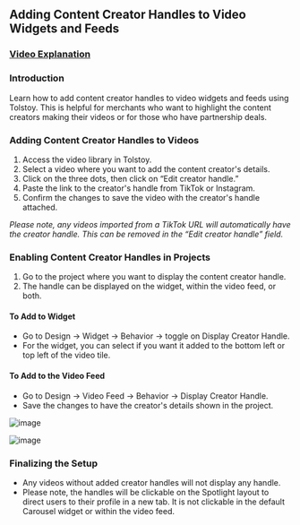 ## Adding Content Creator Handles to Video Widgets and Feeds

### [Video Explanation](https://www.loom.com/share/3810127a04374cbaafacb3b5d1ad1bba)

### Introduction

Learn how to add content creator handles to video widgets and feeds using Tolstoy. This is helpful for merchants who want to highlight the content creators making their videos or for those who have partnership deals.

### Adding Content Creator Handles to Videos

1. Access the video library in Tolstoy.
2. Select a video where you want to add the content creator's details.
3. Click on the three dots, then click on “Edit creator handle.”
4. Paste the link to the creator's handle from TikTok or Instagram.
5. Confirm the changes to save the video with the creator's handle attached.

*Please note, any videos imported from a TikTok URL will automatically have the creator handle. This can be removed in the “Edit creator handle” field.*

### Enabling Content Creator Handles in Projects

1. Go to the project where you want to display the content creator handle.
2. The handle can be displayed on the widget, within the video feed, or both.

#### To Add to Widget

- Go to Design → Widget → Behavior → toggle on Display Creator Handle.
- For the widget, you can select if you want it added to the bottom left or top left of the video tile.

#### To Add to the Video Feed

- Go to Design → Video Feed → Behavior → Display Creator Handle.
- Save the changes to have the creator's details shown in the project.

![image](https://github.com/user-attachments/assets/de18966f-4df4-4de3-a728-9c4fb3540a13)

![image](https://github.com/user-attachments/assets/6e9f72cc-82ed-45f4-a72e-d7544b1faf1b)

### Finalizing the Setup

- Any videos without added creator handles will not display any handle.
- Please note, the handles will be clickable on the Spotlight layout to direct users to their profile in a new tab. It is not clickable in the default Carousel widget or within the video feed.
